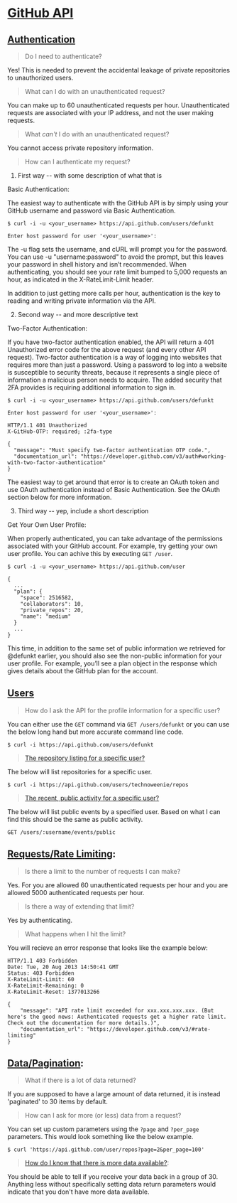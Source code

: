 # [GitHub API](https://developer.github.com/v3/)

## [Authentication](https://developer.github.com/v3/#authentication)

> Do I need to authenticate?

Yes! This is needed to prevent the accidental leakage of private repositories to unauthorized users.

> What can I do with an unauthenticated request?

You can make up to 60 unauthenticated requests per hour.  Unauthenticated requests are associated with your IP address, and not the user making requests. 

> What _can't_ I do with an unauthenticated request?

You cannot access private repository information.

> How can I authenticate my request?

1. First way -- with some description of what that is

Basic Authentication:

The easiest way to authenticate with the GitHub API is by simply using your GitHub username and password via Basic Authentication.

```
$ curl -i -u <your_username> https://api.github.com/users/defunkt

Enter host password for user '<your_username>':
```

The -u flag sets the username, and cURL will prompt you for the password. You can use -u "username:password" to avoid the prompt, but this leaves your password in shell history and isn’t recommended. When authenticating, you should see your rate limit bumped to 5,000 requests an hour, as indicated in the X-RateLimit-Limit header.

In addition to just getting more calls per hour, authentication is the key to reading and writing private information via the API.

2. Second way -- and more descriptive text

Two-Factor Authentication:

If you have two-factor authentication enabled, the API will return a 401 Unauthorized error code for the above request (and every other API request).  Two-factor authentication is a way of logging into websites that requires more than just a password. Using a password to log into a website is susceptible to security threats, because it represents a single piece of information a malicious person needs to acquire. The added security that 2FA provides is requiring additional information to sign in.

```
$ curl -i -u <your_username> https://api.github.com/users/defunkt

Enter host password for user '<your_username>':

HTTP/1.1 401 Unauthorized
X-GitHub-OTP: required; :2fa-type

{
  "message": "Must specify two-factor authentication OTP code.",
  "documentation_url": "https://developer.github.com/v3/auth#working-with-two-factor-authentication"
}
```

The easiest way to get around that error is to create an OAuth token and use OAuth authentication instead of Basic Authentication. See the OAuth section below for more information.

3. Third way -- yep, include a short description

Get Your Own User Profile:

When properly authenticated, you can take advantage of the permissions associated with your GitHub account. For example, try getting your own user profile.  You can achive this by executing `GET /user`.

```
$ curl -i -u <your_username> https://api.github.com/user

{
  ...
  "plan": {
    "space": 2516582,
    "collaborators": 10,
    "private_repos": 20,
    "name": "medium"
  }
  ...
}
```

This time, in addition to the same set of public information we retrieved for @defunkt earlier, you should also see the non-public information for your user profile. For example, you’ll see a plan object in the response which gives details about the GitHub plan for the account.


## [Users](https://developer.github.com/v3/users/)

> How do I ask the API for the profile information for a specific user?

You can either use the `GET` command via `GET /users/defunkt` or you can use the below long hand but more accurate command line code.

```
$ curl -i https://api.github.com/users/defunkt
```

> [The repository listing for a specific user?](https://developer.github.com/guides/getting-started/#repositories)

The below will list repositories for a specific user.

```
$ curl -i https://api.github.com/users/technoweenie/repos
```

> [The recent, public activity for a specific user?](https://developer.github.com/v3/activity/events/#list-public-events)

The below will list public events by a specified user.  Based on what I can find this should be the same as public activity.

```
GET /users/:username/events/public
```

## [Requests/Rate Limiting](https://developer.github.com/v3/#rate-limiting):

> Is there a limit to the number of requests I can make?

Yes.  For you are allowed 60 unauthenticated requests per hour and you are allowed 5000 authenticated requests per hour.

> Is there a way of extending that limit?

Yes by authenticating.

> What happens when I hit the limit?

You will recieve an error response that looks like the example below:

```
HTTP/1.1 403 Forbidden
Date: Tue, 20 Aug 2013 14:50:41 GMT
Status: 403 Forbidden
X-RateLimit-Limit: 60
X-RateLimit-Remaining: 0
X-RateLimit-Reset: 1377013266

{
    "message": "API rate limit exceeded for xxx.xxx.xxx.xxx. (But here's the good news: Authenticated requests get a higher rate limit. Check out the documentation for more details.)",
    "documentation_url": "https://developer.github.com/v3/#rate-limiting"
}
```

## [Data/Pagination](https://developer.github.com/v3/#pagination):

> What if there is a lot of data returned?

If you are supposed to have a large amount of data returned, it is instead 'paginated' to 30 items by default.

> How can I ask for more (or less) data from a request?

You can set up custom parameters using the `?page` and `?per_page` parameters.  This would look something like the below example.

```
$ curl 'https://api.github.com/user/repos?page=2&per_page=100'
```

> [How do I know that there is more data available?](https://developer.github.com/guides/traversing-with-pagination/):

You should be able to tell if you receive your data back in a group of 30.  Anything less without specifically setting data return parameters would indicate that you don't have more data available.

